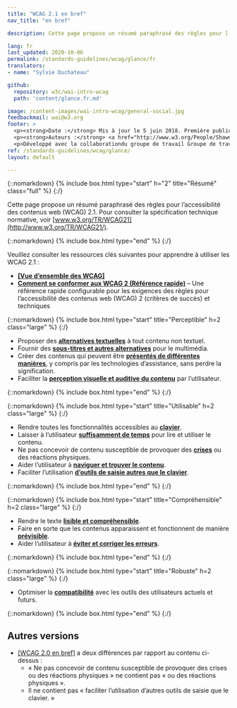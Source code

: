 ```yaml
---
title: "WCAG 2.1 en bref"
nav_title: "en bref"

description: Cette page propose un résumé paraphrasé des règles pour l’accessibilité des contenus web (WCAG) 2.1.

lang: fr
last_updated: 2020-10-06
permalink: /standards-guidelines/wcag/glance/fr
translators: 
- name: "Sylvie Duchateau"

github:
  repository: w3c/wai-intro-wcag
  path: 'content/glance.fr.md'

image: /content-images/wai-intro-wcag/general-social.jpg
feedbackmail: wai@w3.org
footer: >
  <p><strong>Date :</strong> Mis à jour le 5 juin 2018. Première publication juillet 2008.</p>
  <p><strong>Auteurs :</strong> <a href="http://www.w3.org/People/Shawn">Shawn Lawton Henry</a> et Wayne Dick.</p>
  <p>Développé avec la collaborationdu groupe de travail Groupe de travail Éducation et Promotion (<a href="https://www.w3.org/WAI/about/groups/eowg/">EOWG</a>) et le groupe de travail <span lang="en">Accessibility Guidelines Working Group</span> (<a href="http://www.w3.org/WAI/GL/">AG WG</a>).</p>
ref: /standards-guidelines/wcag/glance/
layout: default

---
```


{::nomarkdown}
{% include box.html type="start" h="2" title="Résumé" class="full" %}
{:/}

Cette page propose un résumé paraphrasé des règles pour l’accessibilité des contenus web (WCAG) 2.1. Pour consulter la spécification technique normative, voir [www.w3.org/TR/WCAG21](http://www.w3.org/TR/WCAG21/).

{::nomarkdown}
{% include box.html type="end" %}
{:/}

Veuillez consulter les ressources clés suivantes pour apprendre à utiliser les WCAG 2.1 :
-   **[[Vue d’ensemble des WCAG]](/standards-guidelines/wcag/)**
-   **[Comment se conformer aux WCAG 2 (Référence rapide)](http://www.w3.org/WAI/WCAG21/quickref/)** – Une référence rapide configurable pour les exigences des règles pour l’accessibilité des contenus web (WCAG) 2 (critères de succès) et techniques

{::nomarkdown}
{% include box.html type="start" title="Perceptible" h=2 class="large" %}
{:/}

-   Proposer des **[alternatives textuelles](http://www.w3.org/WAI/WCAG21/quickref/#text-equiv)** à tout contenu non textuel.
-   Fournir des [**sous-titres et autres alternatives**](http://www.w3.org/WAI/WCAG21/quickref/#media-equiv) pour le multimédia.
-   Créer des contenus qui peuvent être **[présentés de différentes manières](http://www.w3.org/WAI/WCAG21/quickref/#content-structure-separation)**, y compris par les technologies d’assistance, sans perdre la signification.
-   Faciliter la **[perception visuelle et auditive du contenu](http://www.w3.org/WAI/WCAG21/quickref/#visual-audio-contrast)** par l’utilisateur.

{::nomarkdown}
{% include box.html type="end" %}
{:/}

{::nomarkdown}
{% include box.html type="start" title="Utilisable" h=2 class="large" %}
{:/}

-   Rendre toutes les fonctionnalités accessibles au **[clavier](http://www.w3.org/WAI/WCAG21/quickref/#keyboard-operation)**.
-   Laisser à l’utilisateur **[suffisamment de temps](http://www.w3.org/WAI/WCAG21/quickref/#time-limits)** pour lire et utiliser le contenu.
-   Ne pas concevoir de contenu susceptible de provoquer des **[crises](http://www.w3.org/WAI/WCAG21/quickref/#seizure)** ou des réactions physiques.
-   Aider l’utilisateur à **[naviguer et trouver le contenu](http://www.w3.org/WAI/WCAG21/quickref/#navigation-mechanisms)**.
-   Faciliter l’utilisation **[d’outils de saisie autres que le clavier](https://www.w3.org/WAI/WCAG21/quickref/#navigation-mechanisms)**.

{::nomarkdown}
{% include box.html type="end" %}
{:/}

{::nomarkdown}
{% include box.html type="start" title="Compréhensible" h=2 class="large" %}
{:/}

-   Rendre le texte **[lisible et compréhensible](http://www.w3.org/WAI/WCAG21/quickref/#meaning)**.
-   Faire en sorte que les contenus apparaissent et fonctionnent de manière **[prévisible](http://www.w3.org/WAI/WCAG21/quickref/#consistent-behavior)**.
-   Aider l’utilisateur à **[éviter et corriger les erreurs](http://www.w3.org/WAI/WCAG21/quickref/#minimize-error)**.

{::nomarkdown}
{% include box.html type="end" %}
{:/}

{::nomarkdown}
{% include box.html type="start" title="Robuste" h=2 class="large" %}
{:/}

-   Optimiser la **[compatibilité](http://www.w3.org/WAI/WCAG21/quickref/#ensure-compat)** avec les outils des utilisateurs actuels et futurs.

{::nomarkdown}
{% include box.html type="end" %}
{:/}

## Autres versions

* [[WCAG 2.0 en bref]](/standards-guidelines/wcag/20/glance/) a deux différences par rapport au contenu ci-dessus :
    * « Ne pas concevoir de contenu susceptible de provoquer des crises ou des réactions physiques » ne contient pas « ou des réactions physiques ».
    * Il ne contient pas « faciliter l’utilisation d’autres outils de saisie que le clavier. »
